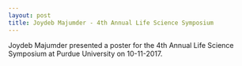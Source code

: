 ```yaml
---
layout: post
title: Joydeb Majumder - 4th Annual Life Science Symposium
---
```

Joydeb Majumder presented a poster for the 4th Annual Life Science Symposium at Purdue University on 10-11-2017.
